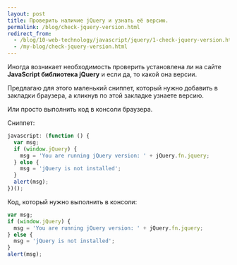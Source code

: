 ```yaml
---
layout: post
title: Проверить наличие jQuery и узнать её версию.
permalink: /blog/check-jquery-version.html
redirect_from:
  - /blog/10-web-technology/javascript/jquery/1-check-jquery-version.html
  - /my-blog/check-jquery-version.html
---
```


Иногда возникает необходимость проверить установлена ли на сайте **JavaScript библиотека jQuery** и если да, то какой она версии.

Предлагаю для этого маленький сниппет, который нужно добавить в закладки браузера, а кликнув по этой закладке узнаете версию.

Или просто выполнить код в консоли браузера.

<!--more-->

Сниппет:

```js
javascript: (function () {
  var msg;
  if (window.jQuery) {
    msg = 'You are running jQuery version: ' + jQuery.fn.jquery;
  } else {
    msg = 'jQuery is not installed';
  }
  alert(msg);
})();
```

Код, который нужно выполнить в консоли:

```js
var msg;
if (window.jQuery) {
  msg = 'You are running jQuery version: ' + jQuery.fn.jquery;
} else {
  msg = 'jQuery is not installed';
}
alert(msg);
```
